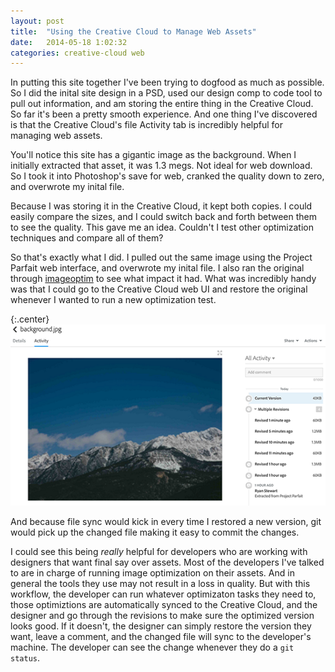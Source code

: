 ```yaml
---
layout: post
title:  "Using the Creative Cloud to Manage Web Assets"
date:   2014-05-18 1:02:32
categories: creative-cloud web
---
```

In putting this site together I've been trying to dogfood as much as possible. So I did the inital site design in a PSD, used our design comp to code tool to pull out information, and am storing the entire thing in the Creative Cloud. So far it's been a pretty smooth experience. And one thing I've discovered is that the Creative Cloud's file Activity tab is incredibly helpful for managing web assets.

You'll notice this site has a gigantic image as the background. When I initially extracted that asset, it was 1.3 megs. Not ideal for web download. So I took it into Photoshop's save for web, cranked the quality down to zero, and overwrote my inital file. 

Because I was storing it in the Creative Cloud, it kept both copies. I could easily compare the sizes, and I could switch back and forth between them to see the quality. This gave me an idea. Couldn't I test other optimization techniques and compare all of them?

So that's exactly what I did. I pulled out the same image using the Project Parfait web interface, and overwrote my inital file. I also ran the original through [imageoptim](http://imageoptim.com/) to see what impact it had. What was incredibly handy was that I could go to the Creative Cloud web UI and restore the original whenever I wanted to run a new optimization test. 

{:.center}
[![Creative Cloud Versions](/img/posts/creative-cloud-versions-thumbnail.png)](/img/posts/creative-cloud-versions.png)

And because file sync would kick in every time I restored a new version, git would pick up the changed file making it easy to commit the changes.

I could see this being *really* helpful for developers who are working with designers that want final say over assets. Most of the developers I've talked to are in charge of running image optimization on their assets. And in general the tools they use may not result in a loss in quality. But with this workflow, the developer can run whatever optimizaton tasks they need to, those optimiztions are automatically synced to the Creative Cloud, and the designer and go through the revisions to make sure the optimized version looks good. If it doesn't, the designer can simply restore the version they want, leave a comment, and the changed file will sync to the developer's machine. The developer can see the change whenever they do a `git status`. 